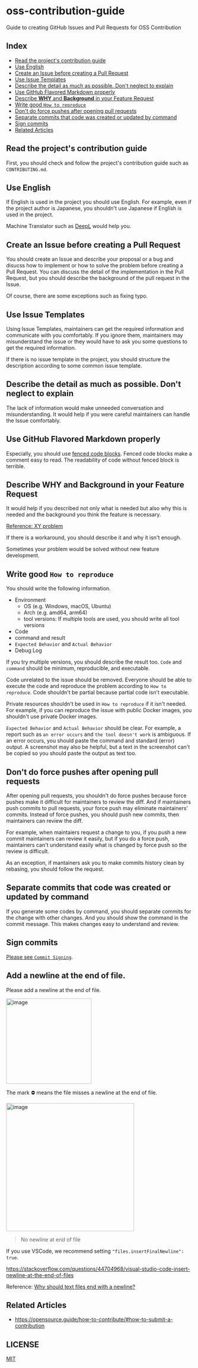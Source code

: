 # oss-contribution-guide

Guide to creating GitHub Issues and Pull Requests for OSS Contribution

## Index

- [Read the project's contribution guide](#read-the-projects-contribution-guide)
- [Use English](#use-english)
- [Create an Issue before creating a Pull Request](#create-an-issue-before-creating-a-pull-request)
- [Use Issue Templates](#use-issue-templates)
- [Describe the detail as much as possible. Don't neglect to explain](#describe-the-detail-as-much-as-possible-dont-neglect-to-explain)
- [Use GitHub Flavored Markdown properly](#use-github-flavored-markdown-properly)
- [Describe **WHY** and **Background** in your Feature Request](#describe-why-and-background-in-your-feature-request)
- [Write good `How to reproduce`](#write-good-how-to-reproduce)
- [Don't do force pushes after opening pull requests](#dont-do-force-pushes-after-opening-pull-requests)
- [Separate commits that code was created or updated by command](#separate-commits-that-code-was-created-or-updated-by-command)
- [Sign commits](#sign-commits)
- [Related Articles](#related-articles)

## Read the project's contribution guide

First, you should check and follow the project's contribution guide such as `CONTRIBUTING.md`.

## Use English

If English is used in the project you should use English.
For example, even if the project author is Japanese, you shouldn't use Japanese if English is used in the project.

Machine Translator such as [DeepL](https://www.deepl.com/translator) would help you.

## Create an Issue before creating a Pull Request

You should create an Issue and describe your proposal or a bug and disucss how to implement or how to solve the problem before creating a Pull Request.
You can discuss the detail of the implementation in the Pull Request, but you should describe the background of the pull request in the Issue.

Of course, there are some exceptions such as fixing typo.

## Use Issue Templates

Using Issue Templates, maintainers can get the required information and communicate with you comfortably.
If you ignore them, maintainers may misunderstand the issue or they would have to ask you some questions to get the required information.

If there is no issue template in the project, you should structure the description according to some common issue template.

## Describe the detail as much as possible. Don't neglect to explain

The lack of information would make unneeded conversation and misunderstanding.
It would help if you were careful maintainers can handle the Issue comfortably.

## Use GitHub Flavored Markdown properly

Especially, you should use [fenced code blocks](https://docs.github.com/en/get-started/writing-on-github/working-with-advanced-formatting/creating-and-highlighting-code-blocks).
Fenced code blocks make a comment easy to read.
The readability of code without fenced block is terrible.

## Describe **WHY** and **Background** in your Feature Request

It would help if you described not only what is needed but also why this is needed and the background you think the feature is necessary.

[Reference: XY problem](https://en.wikipedia.org/wiki/XY_problem)

If there is a workaround, you should describe it and why it isn't enough.

Sometimes your problem would be solved without new feature development.

## Write good `How to reproduce`

You should write the following information.

- Environment
  - OS (e.g. Windows, macOS, Ubuntu)
  - Arch (e.g. amd64, arm64)
  - tool versions: If multiple tools are used, you should write all tool versions
- Code
- command and result
- `Expected Behavior` and `Actual Behavior`
- Debug Log

If you try multiple versions, you should describe the result too.
`Code` and `command` should be minimum, reproducible, and executable.

Code unrelated to the issue should be removed.
Everyone should be able to execute the code and reproduce the problem according to `How to reproduce`.
Code shouldn't be partial because partial code isn't executable.

Private resources shouldn't be used in `How to reproduce` if it isn't needed.
For example, if you can reproduce the issue with public Docker images, you shouldn't use private Docker images.

`Expected Behavior` and `Actual Behavior` should be clear.
For example, a report such as `an error occurs` and `the tool doesn't work` is ambiguous.
If an error occurs, you should paste the command and standard (error) output.
A screenshot may also be helpful, but a text in the screenshot can't be copied so you should paste the output as text too.

## Don't do force pushes after opening pull requests

After opening pull requests, you shouldn't do force pushes
because force pushes make it difficult for maintainers to review the diff.
And if maintainers push commits to pull requests, your force push may eliminate maintainers' commits.
Instead of force pushes, you should push new commits, then maintainers can review the diff.

For example, when maintaiers request a change to you, if you push a new commit maintainers can review it easily, but if you do a force push, maintainers can't understand easily what is changed by force push so the review is difficult.

As an exception, if mantainers ask you to make commits history clean by rebasing, you should follow the request.

## Separate commits that code was created or updated by command

If you generate some codes by command, you should separate commits for the change with other changes.
And you should show the command in the commit message.
This makes changes easy to understand and review.

## Sign commits

[Please see `Commit Signing`](docs/commit-signing.md).

## Add a newline at the end of file.

Please add a newline at the end of file.

<img width="230" alt="image" src="https://github.com/user-attachments/assets/ae45e4c6-fadf-481f-9ad4-927ed296343c">

The mark ⛔ means the file misses a newline at the end of file.

<img width="345" alt="image" src="https://github.com/user-attachments/assets/f569c07b-ef02-4009-8f94-c0ed44506e11">

> No newline at end of file

If you use VSCode, we recommend setting `"files.insertFinalNewline": true`.

https://stackoverflow.com/questions/44704968/visual-studio-code-insert-newline-at-the-end-of-files

Reference: [Why should text files end with a newline?](https://stackoverflow.com/a/729795/6364492)

## Related Articles

- https://opensource.guide/how-to-contribute/#how-to-submit-a-contribution

## LICENSE

[MIT](LICENSE)
